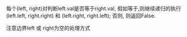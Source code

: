 每个(left, right)对判断left.val是否等于right.val, 假如等于,则继续递归的执行(left.left, right.right) 和 (left.right, right.left); 否则, 则返回False.

注意边界left 或 right为空的处理方式
